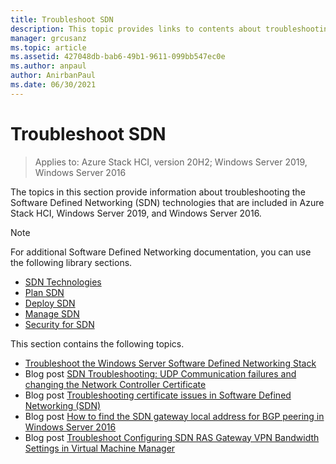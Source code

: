 ```yaml
---
title: Troubleshoot SDN
description: This topic provides links to contents about troubleshooting Software Defined Networking in Windows Server 2019 and 2016.
manager: grcusanz
ms.topic: article
ms.assetid: 427048db-bab6-49b1-9611-099bb547ec0e
ms.author: anpaul
author: AnirbanPaul
ms.date: 06/30/2021
---
```

# Troubleshoot SDN

>Applies to: Azure Stack HCI, version 20H2; Windows Server 2019, Windows Server 2016

The topics in this section provide information about troubleshooting the Software Defined Networking (SDN) technologies that are included in Azure Stack HCI, Windows Server 2019, and Windows Server 2016.

> [!NOTE]
> For additional Software Defined Networking documentation, you can use the following library sections.
>
> - [SDN Technologies](../technologies/Software-Defined-Networking-Technologies.md)
> - [Plan SDN](/windows-server/networking/sdn/plan/Deploy-a-Software-Defined-Network-Infrastructure)
> - [Deploy SDN](../deploy/deploy-a-software-defined-network-infrastructure.md)
> - [Manage SDN](../manage/manage-sdn.md)
> - [Security for SDN](../security/sdn-security-top.md)

This section contains the following topics.

- [Troubleshoot the Windows Server Software Defined Networking Stack](./troubleshoot-windows-server-software-defined-networking-stack.md)
- Blog post [SDN Troubleshooting: UDP Communication failures and changing the Network Controller Certificate](https://techcommunity.microsoft.com/t5/Networking-Blog/SDN-Troubleshooting-UDP-Communication-failures-and-changing-the/ba-p/339694)
- Blog post [Troubleshooting certificate issues in Software Defined Networking (SDN) ](https://techcommunity.microsoft.com/t5/Networking-Blog/Troubleshooting-certificate-issues-in-Software-Defined/ba-p/339671)
- Blog post [How to find the SDN gateway local address for BGP peering in Windows Server 2016 ](https://techcommunity.microsoft.com/t5/Networking-Blog/How-to-find-the-SDN-gateway-local-address-for-BGP-peering-in/ba-p/339663)
- Blog post [Troubleshoot Configuring SDN RAS Gateway VPN Bandwidth Settings in Virtual Machine Manager ](https://techcommunity.microsoft.com/t5/Networking-Blog/Troubleshoot-Configuring-SDN-RAS-Gateway-VPN-Bandwidth-Settings/ba-p/339661)
